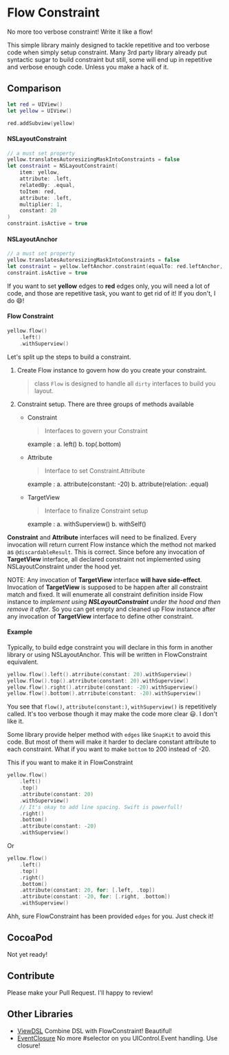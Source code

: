 # Flow Constraint

No more too verbose constraint! Write it like a flow!

This simple library mainly designed to tackle repetitive and too verbose code when simply setup constraint. Many 3rd party library already put syntactic sugar to build constraint but still, some will end up in repetitive and verbose enough code. Unless you make a hack of it.

## Comparison

```swift
let red = UIView()
let yellow = UIView()

red.addSubview(yellow)
```

#### NSLayoutConstraint
```swift
// a must set property
yellow.translatesAutoresizingMaskIntoConstraints = false
let constraint = NSLayoutConstraint(
    item: yellow,
    attribute: .left,
    relatedBy: .equal,
    toItem: red,
    attribute: .left,
    multiplier: 1,
    constant: 20
)
constraint.isActive = true
```

#### NSLayoutAnchor
```swift
// a must set property
yellow.translatesAutoresizingMaskIntoConstraints = false
let constraint = yellow.leftAnchor.constraint(equalTo: red.leftAnchor, constant: 20)
constraint.isActive = true
```

If you want to set **yellow** edges to **red** edges only, you will need a lot of code, and those are repetitive task, you want to get rid of it! If you don't, I do 😄!

#### Flow Constraint
```swift
yellow.flow()
    .left()
    .withSuperview()
```

Let's split up the steps to build a constraint.
1. Create Flow instance to govern how do you create your constraint.
    > class `Flow` is designed to handle all `dirty` interfaces to build you layout.

2. Constraint setup.
There are three groups of methods available
    - Constraint
        > Interfaces to govern your Constraint

        example :
            a. left()
            b. top(.bottom)
    
    - Attribute
        > Interface to set Constraint.Attribute
    
        example :
            a. attribute(constant: -20)
            b. attribute(relation: .equal)

    - TargetView
        > Interface to finalize Constraint setup
    
        example :
            a. withSuperview()
            b. withSelf()

**Constraint** and **Attribute** interfaces will need to be finalized. Every invocation will return current Flow instance which the method not marked as `@discardableResult`. This is correct. Since before any invocation of **TargetView** interface, all declared constraint not implemented using NSLayoutConstraint under the hood yet.

NOTE: Any invocation of **TargetView** interface **will have side-effect**. Invocation of **TargetView** is supposed to be happen after all constraint match and fixed. It will enumerate all constraint definition inside Flow instance to *implement using **NSLayoutConstraint** under the hood and then remove it after*. So you can get empty and cleaned up Flow instance after any invocation of **TargetView** interface to define other constraint.

#### Example
Typically, to build edge constraint you will declare in this form in another library or using NSLayoutAnchor. This will be written in FlowConstraint equivalent.
```swift
yellow.flow().left().atrribute(constant: 20).withSuperview()
yellow.flow().top().atrribute(constant: 20).withSuperview()
yellow.flow().right().atrribute(constant: -20).withSuperview()
yellow.flow().bottom().atrribute(constant: -20).withSuperview()
```

You see that `flow()`, `attribute(constant:)`, `withSuperview()` is repetitively called. It's too verbose though it may make the code more clear 😃. I don't like it.

Some library provide helper method with `edges` like `SnapKit` to avoid this code. But most of them will make it harder to declare constant attribute to each constraint. What if you want to make `bottom` to 200 instead of -20.

This if you want to make it in FlowConstraint
```swift
yellow.flow()
    .left()
    .top()
    .attribute(constant: 20)
    .withSuperview()
    // It's okay to add line spacing. Swift is powerfull!
    .right()
    .bottom()
    .attribute(constant: -20)
    .withSuperview()
```
Or
```swift
yellow.flow()
    .left()
    .top()
    .right()
    .bottom()
    .attribute(constant: 20, for: [.left, .top])
    .attribute(constant: -20, for: [.right, .bottom])
    .withSuperview()
```
Ahh, sure FlowConstraint has been provided `edges` for you. Just check it!

## CocoaPod
Not yet ready!

## Contribute
Please make your Pull Request. I'll happy to review!

## Other Libraries
- [ViewDSL](http://github.com/muizidn/viewdsl) Combine DSL with FlowConstraint! Beautiful!
- [EventClosure](http://github.com/muizidn/eventclosure) No more #selector on you UIControl.Event handling. Use closure!